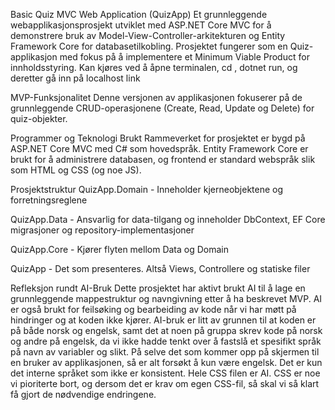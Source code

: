 

Basic Quiz MVC Web Application (QuizApp)
Et grunnleggende webapplikasjonsprosjekt utviklet med ASP.NET Core MVC for å demonstrere bruk av Model-View-Controller-arkitekturen og Entity Framework Core for databasetilkobling. Prosjektet fungerer som en Quiz-applikasjon med fokus på å implementere et Minimum Viable Product for innholdsstyring. Kan kjøres ved å åpne terminalen, cd <path til prosjekt>, dotnet run, og deretter gå inn på localhost link

MVP-Funksjonalitet
Denne versjonen av applikasjonen fokuserer på de grunnleggende CRUD-operasjonene (Create, Read, Update og Delete) for quiz-objekter.

Programmer og Teknologi Brukt
Rammeverket for prosjektet er bygd på ASP.NET Core MVC med C# som hovedspråk. Entity Framework Core er brukt for å administrere databasen, og frontend er standard webspråk slik som HTML og CSS (og noe JS).

Prosjektstruktur
QuizApp.Domain - Inneholder kjerneobjektene og forretningsreglene

QuizApp.Data - Ansvarlig for data-tilgang og inneholder DbContext, EF Core migrasjoner og repository-implementasjoner

QuizApp.Core - Kjører flyten mellom Data og Domain

QuizApp - Det som presenteres. Altså Views, Controllere og statiske filer

Refleksjon rundt AI-Bruk
Dette prosjektet har aktivt brukt AI til å lage en grunnleggende mappestruktur og navngivning etter å ha beskrevet MVP. AI er også brukt for feilsøking og bearbeiding av kode når vi har møtt på hindringer og at koden ikke kjører.
AI-bruk er litt av grunnen til at koden er på både norsk og engelsk, samt det at noen på gruppa skrev kode på norsk og andre på engelsk, da vi ikke hadde tenkt over å fastslå et spesifikt språk på navn av variabler og slikt. 
På selve det som kommer opp på skjermen til en bruker av applikasjonen, så er alt forsøkt å kun være engelsk. Det er kun det interne språket som ikke er konsistent. Hele CSS filen er AI. CSS er noe vi pioriterte bort, og
dersom det er krav om egen CSS-fil, så skal vi så klart få gjort de nødvendige endringene.

